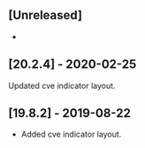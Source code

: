 ## [Unreleased]
- 

## [20.2.4] - 2020-02-25
Updated cve indicator layout.

## [19.8.2] - 2019-08-22
- Added cve indicator layout.
